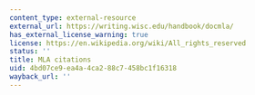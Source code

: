 ```yaml
---
content_type: external-resource
external_url: https://writing.wisc.edu/handbook/docmla/
has_external_license_warning: true
license: https://en.wikipedia.org/wiki/All_rights_reserved
status: ''
title: MLA citations
uid: 4bd07ce9-ea4a-4ca2-88c7-458bc1f16318
wayback_url: ''
---
```

